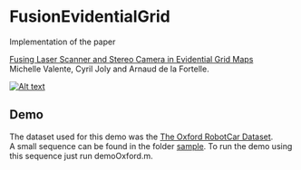 # FusionEvidentialGrid
Implementation of the paper

[Fusing Laser Scanner and Stereo Camera in Evidential Grid Maps](https://arxiv.org/abs/1805.10046)  
Michelle Valente, Cyril Joly and Arnaud de la Fortelle.

[![Alt text](https://img.youtube.com/vi/SJUQO05Cu90/0.jpg)](https://www.youtube.com/watch?v=SJUQO05Cu90)


## Demo 
The dataset used for this demo was the [The Oxford RobotCar Dataset](http://robotcar-dataset.robots.ox.ac.uk/).  
A small sequence can be found in the folder [sample](https://github.com/michellevalente/FusionEvidentialGrid/tree/master/sample). To run the demo using this sequence just run demoOxford.m.
